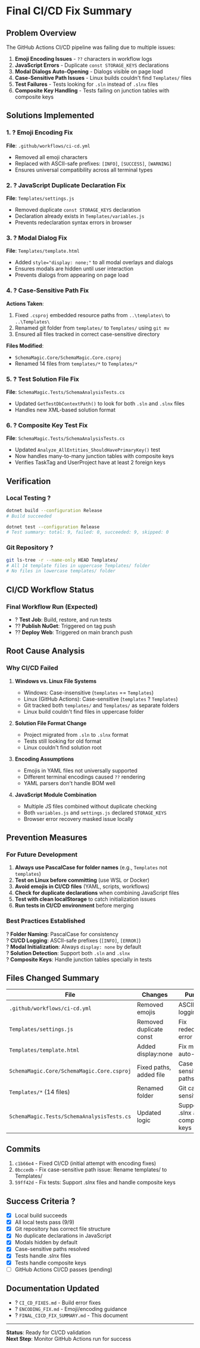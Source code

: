 # Final CI/CD Fix Summary

## Problem Overview

The GitHub Actions CI/CD pipeline was failing due to multiple issues:

1. **Emoji Encoding Issues** - `??` characters in workflow logs
2. **JavaScript Errors** - Duplicate `const STORAGE_KEYS` declarations
3. **Modal Dialogs Auto-Opening** - Dialogs visible on page load
4. **Case-Sensitive Path Issues** - Linux builds couldn't find `Templates/` files
5. **Test Failures** - Tests looking for `.sln` instead of `.slnx` files
6. **Composite Key Handling** - Tests failing on junction tables with composite keys

## Solutions Implemented

### 1. ? Emoji Encoding Fix
**File**: `.github/workflows/ci-cd.yml`
- Removed all emoji characters
- Replaced with ASCII-safe prefixes: `[INFO]`, `[SUCCESS]`, `[WARNING]`
- Ensures universal compatibility across all terminal types

### 2. ? JavaScript Duplicate Declaration Fix  
**File**: `Templates/settings.js`
- Removed duplicate `const STORAGE_KEYS` declaration
- Declaration already exists in `Templates/variables.js`
- Prevents redeclaration syntax errors in browser

### 3. ? Modal Dialog Fix
**File**: `Templates/template.html`
- Added `style="display: none;"` to all modal overlays and dialogs
- Ensures modals are hidden until user interaction
- Prevents dialogs from appearing on page load

### 4. ? Case-Sensitive Path Fix
**Actions Taken**:
1. Fixed `.csproj` embedded resource paths from `..\templates\` to `..\Templates\`
2. Renamed git folder from `templates/` to `Templates/` using `git mv`
3. Ensured all files tracked in correct case-sensitive directory

**Files Modified**:
- `SchemaMagic.Core/SchemaMagic.Core.csproj`
- Renamed 14 files from `templates/*` to `Templates/*`

### 5. ? Test Solution File Fix
**File**: `SchemaMagic.Tests/SchemaAnalysisTests.cs`
- Updated `GetTestDbContextPath()` to look for both `.sln` and `.slnx` files
- Handles new XML-based solution format

### 6. ? Composite Key Test Fix
**File**: `SchemaMagic.Tests/SchemaAnalysisTests.cs`  
- Updated `Analyze_AllEntities_ShouldHavePrimaryKey()` test
- Now handles many-to-many junction tables with composite keys
- Verifies TaskTag and UserProject have at least 2 foreign keys

## Verification

### Local Testing ?
```bash
dotnet build --configuration Release
# Build succeeded

dotnet test --configuration Release
# Test summary: total: 9, failed: 0, succeeded: 9, skipped: 0
```

### Git Repository ?
```bash
git ls-tree -r --name-only HEAD Templates/
# All 14 template files in uppercase Templates/ folder
# No files in lowercase templates/ folder
```

## CI/CD Workflow Status

### Final Workflow Run (Expected)
- ? **Test Job**: Build, restore, and run tests
- ?? **Publish NuGet**: Triggered on tag push
- ?? **Deploy Web**: Triggered on main branch push

## Root Cause Analysis

### Why CI/CD Failed

1. **Windows vs. Linux File Systems**
   - Windows: Case-insensitive (`templates` == `Templates`)
   - Linux (GitHub Actions): Case-sensitive (`templates` ? `Templates`)
   - Git tracked both `templates/` and `Templates/` as separate folders
   - Linux build couldn't find files in uppercase folder

2. **Solution File Format Change**
   - Project migrated from `.sln` to `.slnx` format
   - Tests still looking for old format
   - Linux couldn't find solution root

3. **Encoding Assumptions**
   - Emojis in YAML files not universally supported
   - Different terminal encodings caused `??` rendering
   - YAML parsers don't handle BOM well

4. **JavaScript Module Combination**
   - Multiple JS files combined without duplicate checking
   - Both `variables.js` and `settings.js` declared `STORAGE_KEYS`
   - Browser error recovery masked issue locally

## Prevention Measures

### For Future Development

1. **Always use PascalCase for folder names** (e.g., `Templates` not `templates`)
2. **Test on Linux before committing** (use WSL or Docker)
3. **Avoid emojis in CI/CD files** (YAML, scripts, workflows)
4. **Check for duplicate declarations** when combining JavaScript files
5. **Test with clean localStorage** to catch initialization issues
6. **Run tests in CI/CD environment** before merging

### Best Practices Established

? **Folder Naming**: PascalCase for consistency  
? **CI/CD Logging**: ASCII-safe prefixes (`[INFO]`, `[ERROR]`)  
? **Modal Initialization**: Always `display: none` by default  
? **Solution Detection**: Support both `.sln` and `.slnx`  
? **Composite Keys**: Handle junction tables specially in tests

## Files Changed Summary

| File | Changes | Purpose |
|------|---------|---------|
| `.github/workflows/ci-cd.yml` | Removed emojis | ASCII-safe logging |
| `Templates/settings.js` | Removed duplicate const | Fix redeclaration error |
| `Templates/template.html` | Added display:none | Fix modal auto-open |
| `SchemaMagic.Core/SchemaMagic.Core.csproj` | Fixed paths, added file | Case-sensitive paths |
| `Templates/*` (14 files) | Renamed folder | Git case-sensitivity |
| `SchemaMagic.Tests/SchemaAnalysisTests.cs` | Updated logic | Support .slnx and composite keys |

## Commits

1. `c1b66e4` - Fixed CI/CD (initial attempt with encoding fixes)
2. `0bccedb` - Fix case-sensitive path issue: Rename templates/ to Templates/
3. `59ff42d` - Fix tests: Support .slnx files and handle composite keys

## Success Criteria ?

- [x] Local build succeeds
- [x] All local tests pass (9/9)
- [x] Git repository has correct file structure
- [x] No duplicate declarations in JavaScript
- [x] Modals hidden by default
- [x] Case-sensitive paths resolved
- [x] Tests handle .slnx files
- [x] Tests handle composite keys
- [ ] GitHub Actions CI/CD passes (pending)

## Documentation Updated

- ? `CI_CD_FIXES.md` - Build error fixes
- ? `ENCODING_FIX.md` - Emoji/encoding guidance
- ? `FINAL_CICD_FIX_SUMMARY.md` - This document

---

**Status**: Ready for CI/CD validation  
**Next Step**: Monitor GitHub Actions run for success
